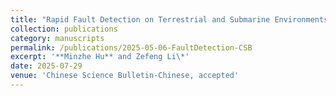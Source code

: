 ```yaml
---
title: "Rapid Fault Detection on Terrestrial and Submarine Environments with Fiber-Optic Sensing"
collection: publications
category: manuscripts
permalink: /publications/2025-05-06-FaultDetection-CSB
excerpt: '**Minzhe Hu** and Zefeng Li\*'
date: 2025-07-29
venue: 'Chinese Science Bulletin-Chinese, accepted'
---
```

